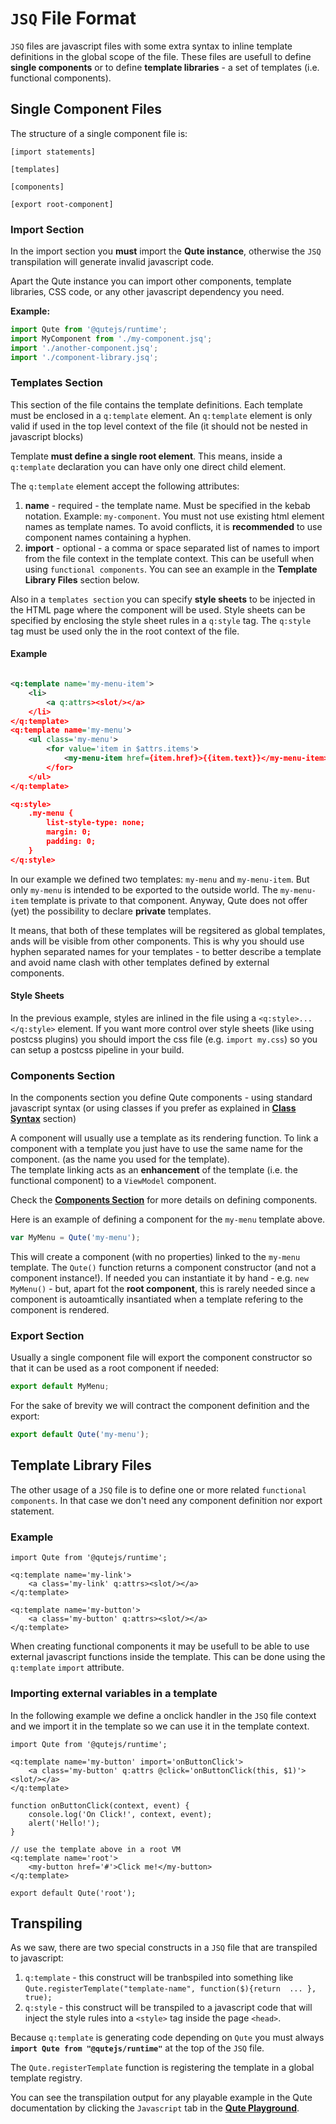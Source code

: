 # `JSQ` File Format


`JSQ` files are javascript files with some extra syntax to inline template definitions in the global scope of the file. These files are usefull to define **single components** or to define **template libraries** - a set of templates (i.e. functional components).

## Single Component Files

The structure of a single component file is:

```
[import statements]

[templates]

[components]

[export root-component]
```

### Import Section

In the import section you **must** import the **Qute instance**, otherwise the `JSQ` transpilation will generate invalid javascript code.

Apart the Qute instance you can import other components, template libraries, CSS code, or any other javascript dependency you need.

**Example:**

```javascript
import Qute from '@qutejs/runtime';
import MyComponent from './my-component.jsq';
import './another-component.jsq';
import './component-library.jsq';
```

### Templates Section

This section of the file contains the template definitions. Each template must be enclosed in a `q:template` element.
An `q:template` element is only valid if used in the top level context of the file (it should not be nested in javascript blocks)

Template **must define a single root element**. This means, inside a `q:template` declaration you can have only one  direct child element.

The `q:template` element accept the following attributes:

1. **name** - required - the template name. Must be specified in the kebab notation. Example: `my-component`.
You must not use existing html element names as template names. To avoid conflicts, it is **recommended** to use component names containing a hyphen.
2. **import** - optional - a comma or space separated list of names to import from the file context in the template context. This can be usefull when using `functional components`. You can see an example in the **Template Library Files** section below.

Also in a `templates section` you can specify **style sheets** to be injected in the HTML page where the component will be used. Style sheets can be specified by enclosing the style sheet rules in a `q:style` tag. The `q:style` tag must be used only the in the root context of the file.

#### Example

```xml

<q:template name='my-menu-item'>
	<li>
		<a q:attrs><slot/></a>
	</li>
</q:template>
<q:template name='my-menu'>
	<ul class='my-menu'>
		<for value='item in $attrs.items'>
			<my-menu-item href={item.href}>{{item.text}}</my-menu-item>
		</for>
	</ul>
</q:template>

<q:style>
	.my-menu {
		list-style-type: none;
		margin: 0;
		padding: 0;
	}
</q:style>
```

In our example we defined two templates: `my-menu` and `my-menu-item`. But only `my-menu` is intended to be exported to the outside world. The `my-menu-item` template is private to that component.
Anyway, Qute does not offer (yet) the possibility to declare **private** templates.

It means, that both of these templates will be regsitered as global templates, ands will be visible from other components. This is why you should use hyphen separated names for your templates - to better describe a template and avoid name clash with other templates defined by external components.


#### Style Sheets

In the previous example, styles are inlined in the file using a `<q:style>...</q:style>` element. If you want more control over style sheets (like using postcss plugins) you should import the css file (e.g. `import my.css`) so you can setup a postcss pipeline in your build.

### Components Section

In the components section you define Qute components - using standard javascript syntax (or using classes if you prefer as explained in **[Class Syntax](#/model/class)** section)

A component will usually use a template as its rendering function. To link a component with a template you just have to use the same name for the component. (as the name you used for the template).  \
The template linking acts as an **enhancement** of the template (i.e. the functional component) to a `ViewModel` component.

Check the **[Components Section](#/components)** for more details on defining components.

Here is an example of defining a component for the `my-menu` template above.

```javascript
var MyMenu = Qute('my-menu');
```

This will create a component (with no properties) linked to the `my-menu` template. The `Qute()` function returns a component constructor (and not a component instance!). If needed you can instantiate it by hand - e.g. `new MyMenu()` - but, apart fot the **root component**, this is rarely needed since a component is autoamtically insantiated when a template refering to the component is rendered.

### Export Section

Usually a single component file will export the component constructor so that it can be used as a root component if needed:

```javascript
export default MyMenu;
```

For the sake of brevity we will contract the component definition and the export:

```javascript
export default Qute('my-menu');
```

## Template Library Files

The other usage of a `JSQ` file is to define one or more related `functional components`.
In that case we don't need any component definition nor export statement.

### Example

```jsq-norun
import Qute from '@qutejs/runtime';

<q:template name='my-link'>
	<a class='my-link' q:attrs><slot/></a>
</q:template>

<q:template name='my-button'>
	<a class='my-button' q:attrs><slot/></a>
</q:template>
```

When creating functional components it may be usefull to be able to use external javascript functions inside the template. This can be done using the `q:template` `import` attribute.

### Importing external variables in a template

In the following example we define a onclick handler in the `JSQ` file context and we import it in the template so we can use it in the template context.

```jsq
import Qute from '@qutejs/runtime';

<q:template name='my-button' import='onButtonClick'>
	<a class='my-button' q:attrs @click='onButtonClick(this, $1)'><slot/></a>
</q:template>

function onButtonClick(context, event) {
	console.log('On Click!', context, event);
    alert('Hello!');
}

// use the template above in a root VM
<q:template name='root'>
    <my-button href='#'>Click me!</my-button>
</q:template>

export default Qute('root');
```

## Transpiling

As we saw, there are two special constructs in a `JSQ` file that are transpiled to javascript:

1. `q:template` - this construct will be tranbspiled into something like `Qute.registerTemplate("template-name", function($){return  ... }, true);`
2. `q:style` - this construct will be transpiled to a javascript code that will inject the style rules into a `<style>` tag inside the page `<head>`.

Because `q:template` is generating code depending on `Qute` you must always **`import Qute from "@qutejs/runtime"`** at the top of the `JSQ` file.

The `Qute.registerTemplate` function is registering the template in a global template registry.

You can see the transpilation output for any playable example in the Qute documentation by clicking the `Javascript` tab in the **[Qute Playground](/playground/index.html)**.



